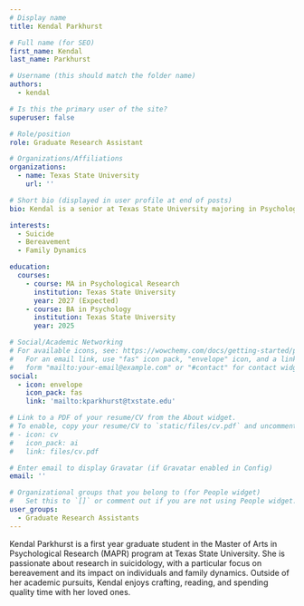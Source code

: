 ```yaml
---
# Display name
title: Kendal Parkhurst

# Full name (for SEO)
first_name: Kendal
last_name: Parkhurst

# Username (this should match the folder name)
authors:
  - kendal

# Is this the primary user of the site?
superuser: false

# Role/position
role: Graduate Research Assistant

# Organizations/Affiliations
organizations:
  - name: Texas State University
    url: ''

# Short bio (displayed in user profile at end of posts)
bio: Kendal is a senior at Texas State University majoring in Psychology.

interests:
  - Suicide
  - Bereavement
  - Family Dynamics

education:
  courses:
    - course: MA in Psychological Research
      institution: Texas State University
      year: 2027 (Expected)
    - course: BA in Psychology
      institution: Texas State University
      year: 2025

# Social/Academic Networking
# For available icons, see: https://wowchemy.com/docs/getting-started/page-builder/#icons
#   For an email link, use "fas" icon pack, "envelope" icon, and a link in the
#   form "mailto:your-email@example.com" or "#contact" for contact widget.
social:
  - icon: envelope
    icon_pack: fas
    link: 'mailto:kparkhurst@txstate.edu'

# Link to a PDF of your resume/CV from the About widget.
# To enable, copy your resume/CV to `static/files/cv.pdf` and uncomment the lines below.
# - icon: cv
#   icon_pack: ai
#   link: files/cv.pdf

# Enter email to display Gravatar (if Gravatar enabled in Config)
email: ''

# Organizational groups that you belong to (for People widget)
#   Set this to `[]` or comment out if you are not using People widget.
user_groups:
  - Graduate Research Assistants
---
```


Kendal Parkhurst is a first year graduate student in the Master of Arts in Psychological Research (MAPR) program at Texas State University. She is passionate about research in suicidology, with a particular focus on bereavement and its impact on individuals and family dynamics. Outside of her academic pursuits, Kendal enjoys crafting, reading, and spending quality time with her loved ones.